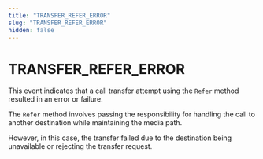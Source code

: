 ```yaml
---
title: "TRANSFER_REFER_ERROR"
slug: "TRANSFER_REFER_ERROR"
hidden: false
---
```


# TRANSFER_REFER_ERROR

This event indicates that a call transfer attempt using the `Refer` method resulted in an error or failure.

The `Refer` method involves passing the responsibility for handling the call to another destination while maintaining the media path. 

However, in this case, the transfer failed due to the destination being unavailable or rejecting the transfer request.
